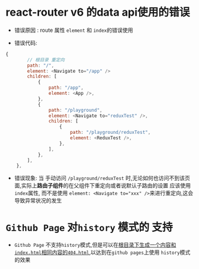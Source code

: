 # react-router v6 的data api使用的错误
+ 错误原因 : route 属性 `element` 和 `index`的错误使用

+ 错误代码:
```js
{
		// 根目录 重定向
		path: "/",
		element: <Navigate to="/app" />
		children: [
			{
				path: "/app",
				element: <App />,
			},
			{
				path: "/playground",
				element: <Navigate to="reduxTest" />,
				children: [
					{
						path: "/playground/reduxTest",
						element: <ReduxTest />,
					},
				],
			},
		],
	},
```
+ 错误现象: 当 手动访问 `/playground/reduxTest` 时,无论如何也访问不到该页面,实际上**路由子组件**的在父组件下重定向或者说默认子路由的设置 应该使用 `index`属性, 而不是使用 `element: <Navigate to="xxx" />`来进行重定向,这会导致异常状况的发生



# `Github Page` 对`history` 模式的 支持

+ `Github Page` 不支持`history`模式,但是可以在[根目录下生成一个内容和`index.html`相同内容的`404.html`](https://github.com/colorgap/brush/blob/gh-pages/index.html),以达到在`github pages`上使用 `history`模式的效果

